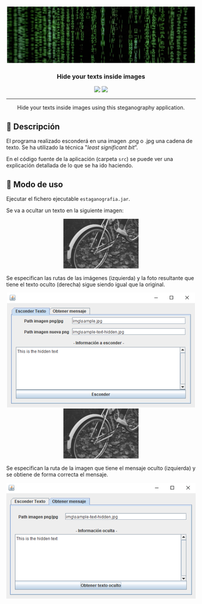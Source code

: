 <p align="center">
  <a href="" rel="noopener">
 <img width=500px height=150px src="img/logo.jpg" alt="Project logo"></a>
</p>
<h3 align="center">Hide your texts inside images</h3>

<div align="center">
    <img src="https://img.shields.io/badge/Java-v8-orange?logo=java" />
    <img src="https://img.shields.io/badge/license-MIT-green" />
</div>


---

<p align="center">Hide your texts inside images using this steganography application.</p>

## 🧐 Descripción
El programa realizado esconderá en una imagen .png o .jpg una cadena de texto. Se ha utilizado la técnica "*least significant bit*”.

En el código fuente de la aplicación (carpeta `src`) se puede ver una explicación detallada de lo que se ha ido haciendo.

## 🎈 Modo de uso
Ejecutar el fichero ejecutable `estaganografia.jar`.

Se va a ocultar un texto en la siguiente imagen:

<div align="center"><img src="img/sample.jpg" width="200"/></div>

Se especifican las rutas de las imágenes (izquierda) y la foto resultante que tiene el texto oculto (derecha) sigue siendo igual que la original.

<div align="center"><img src="img/esconder.png" width="500"/><img src="img/sample-text-hidden.jpg" width="200"/></div>

Se especifican la ruta de la imagen que tiene el mensaje oculto (izquierda) y se obtiene de forma correcta el mensaje.

<div align="center"><img src="img/obtener.png" width="550"/></div>

